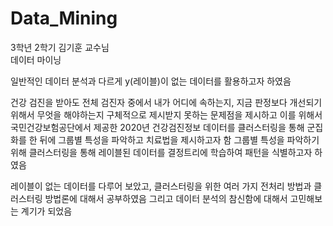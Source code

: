 # Data_Mining
3학년 2학기 김기훈 교수님 <br>데이터 마이닝

일반적인 데이터 분석과 다르게 y(레이블)이 없는 데이터를 활용하고자 하였음

건강 검진을 받아도 전체 검진자 중에서 내가 어디에 속하는지, 지금 판정보다 개선되기 위해서 무엇을 해야하는지 구체적으로 제시받지 못하는 문제점을 제시하고
이를 위해서 국민건강보험공단에서 제공한 2020년 건강검진정보 데이터를 클러스터링을 통해 군집화를 한 뒤에 그룹별 특성을 파악하고 치료법을 제시하고자 함
그룹별 특성을 파악하기 위해 클러스터링을 통해 레이블된 데이터를 결정트리에 학습하여 패턴을 식별하고자 하였음

레이블이 없는 데이터를 다루어 보았고, 클러스터링을 위한 여러 가지 전처리 방법과 클러스터링 방법론에 대해서 공부하였음
그리고 데이터 분석의 참신함에 대해서 고민해보는 계기가 되었음
